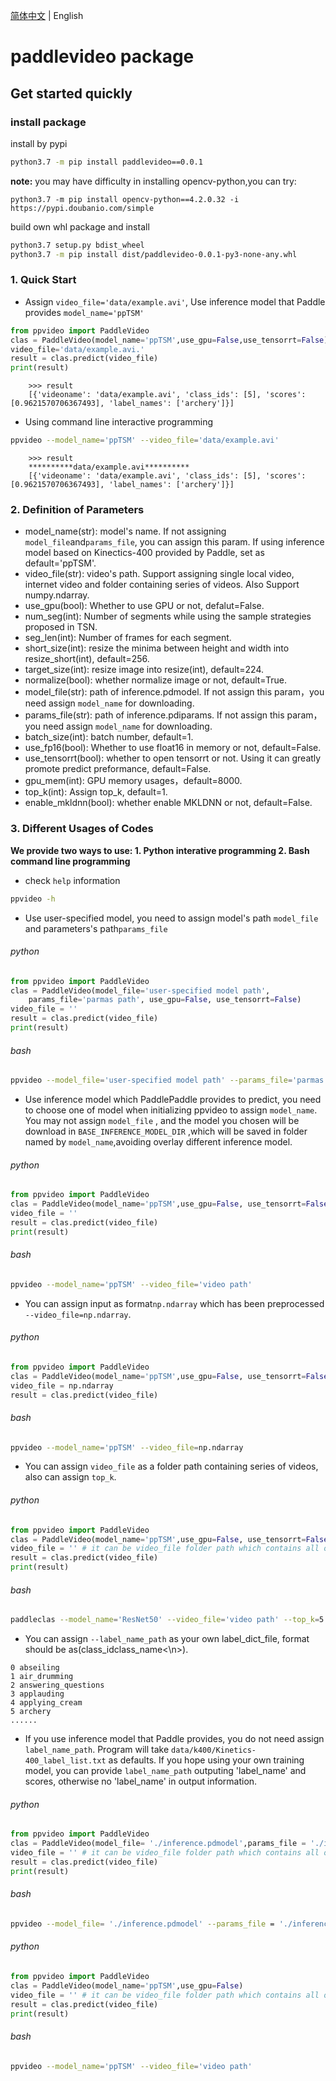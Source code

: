 [简体中文](../zh-CN/whl_zh.md) | English
# paddlevideo package

## Get started quickly

### install package

install by pypi
```bash
python3.7 -m pip install paddlevideo==0.0.1
```
**note:** you may have difficulty in installing opencv-python,you can try:

```
python3.7 -m pip install opencv-python==4.2.0.32 -i https://pypi.doubanio.com/simple
```

build own whl package and install
```bash
python3.7 setup.py bdist_wheel
python3.7 -m pip install dist/paddlevideo-0.0.1-py3-none-any.whl
```

### 1. Quick Start

* Assign `video_file='data/example.avi'`, Use inference model that Paddle provides `model_name='ppTSM'`


```python
from ppvideo import PaddleVideo
clas = PaddleVideo(model_name='ppTSM',use_gpu=False,use_tensorrt=False)
video_file='data/example.avi.'
result = clas.predict(video_file)
print(result)
```

```
    >>> result
    [{'videoname': 'data/example.avi', 'class_ids': [5], 'scores': [0.9621570706367493], 'label_names': ['archery']}]
```

* Using command line interactive programming
```bash
ppvideo --model_name='ppTSM' --video_file='data/example.avi'
```

```
    >>> result
    **********data/example.avi**********
    [{'videoname': 'data/example.avi', 'class_ids': [5], 'scores': [0.9621570706367493], 'label_names': ['archery']}]
```


### 2. Definition of Parameters
* model_name(str): model's name. If not assigning `model_file`and`params_file`, you can assign this param. If using inference model based on Kinectics-400 provided by Paddle, set as default='ppTSM'.
* video_file(str): video's path. Support assigning single local video, internet video and folder containing series of videos. Also Support numpy.ndarray.
* use_gpu(bool): Whether to use GPU or not, defalut=False.
* num_seg(int): Number of segments while using the sample strategies proposed in TSN.
* seg_len(int): Number of frames for each segment.
* short_size(int): resize the minima between height and width into resize_short(int), default=256.
* target_size(int): resize image into resize(int), default=224.
* normalize(bool): whether normalize image or not, default=True.
* model_file(str): path of inference.pdmodel. If not assign this param，you need assign `model_name` for downloading.
* params_file(str): path of inference.pdiparams. If not assign this param，you need assign `model_name` for downloading.
* batch_size(int): batch number, default=1.
* use_fp16(bool): Whether to use float16 in memory or not, default=False.
* use_tensorrt(bool): whether to open tensorrt or not. Using it can greatly promote predict preformance, default=False.
* gpu_mem(int): GPU memory usages，default=8000.
* top_k(int): Assign top_k, default=1.
* enable_mkldnn(bool): whether enable MKLDNN or not, default=False.


### 3. Different Usages of Codes

**We provide two ways to use: 1. Python interative programming 2. Bash command line programming**

* check `help` information
```bash
ppvideo -h
```

* Use user-specified model, you need to assign model's path `model_file` and parameters's path`params_file`

###### python
```python
from ppvideo import PaddleVideo
clas = PaddleVideo(model_file='user-specified model path',
    params_file='parmas path', use_gpu=False, use_tensorrt=False)
video_file = ''
result = clas.predict(video_file)
print(result)
```

###### bash
```bash
ppvideo --model_file='user-specified model path' --params_file='parmas path' --video_file='video path'
```


* Use inference model which PaddlePaddle provides to predict, you need to choose one of model when initializing ppvideo to assign `model_name`. You may not assign `model_file` , and the model you chosen will be download in `BASE_INFERENCE_MODEL_DIR` ,which will be saved in folder named by `model_name`,avoiding overlay different inference model.

###### python
```python
from ppvideo import PaddleVideo
clas = PaddleVideo(model_name='ppTSM',use_gpu=False, use_tensorrt=False)
video_file = ''
result = clas.predict(video_file)
print(result)
```

###### bash
```bash
ppvideo --model_name='ppTSM' --video_file='video path'
```

* You can assign input as format`np.ndarray` which has been preprocessed `--video_file=np.ndarray`.


###### python
```python
from ppvideo import PaddleVideo
clas = PaddleVideo(model_name='ppTSM',use_gpu=False, use_tensorrt=False)
video_file = np.ndarray
result = clas.predict(video_file)
```

###### bash
```bash
ppvideo --model_name='ppTSM' --video_file=np.ndarray
```

* You can assign `video_file` as a folder path containing series of videos, also can assign `top_k`.

###### python
```python
from ppvideo import PaddleVideo
clas = PaddleVideo(model_name='ppTSM',use_gpu=False, use_tensorrt=False,top_k=5)
video_file = '' # it can be video_file folder path which contains all of videos you want to predict.
result = clas.predict(video_file)
print(result)
```

###### bash
```bash
paddleclas --model_name='ResNet50' --video_file='video path' --top_k=5
```

* You can assign `--label_name_path` as your own label_dict_file, format should be as(class_id<space>class_name<\n>).

```
0 abseiling
1 air_drumming
2 answering_questions
3 applauding
4 applying_cream
5 archery
......
```

* If you use inference model that Paddle provides, you do not need assign `label_name_path`. Program will take `data/k400/Kinetics-400_label_list.txt` as defaults. If you hope using your own training model, you can provide `label_name_path` outputing 'label_name' and scores, otherwise no 'label_name' in output information.

###### python
```python
from ppvideo import PaddleVideo
clas = PaddleVideo(model_file= './inference.pdmodel',params_file = './inference.pdiparams',label_name_path='./data/k400/Kinetics-400_label_list.txt',use_gpu=False)
video_file = '' # it can be video_file folder path which contains all of videos you want to predict.
result = clas.predict(video_file)
print(result)
```
###### bash
```bash
ppvideo --model_file= './inference.pdmodel' --params_file = './inference.pdiparams' --video_file='video path' --label_name_path='./data/k400/Kinetics-400_label_list.txt'
```
###### python
```python
from ppvideo import PaddleVideo
clas = PaddleVideo(model_name='ppTSM',use_gpu=False)
video_file = '' # it can be video_file folder path which contains all of videos you want to predict.
result = clas.predict(video_file)
print(result)
```
###### bash
```bash
ppvideo --model_name='ppTSM' --video_file='video path'
```
